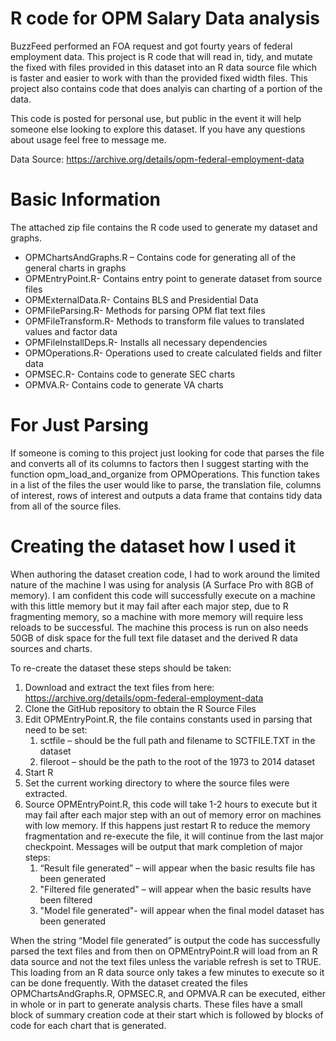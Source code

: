 # R code for OPM Salary Data analysis

BuzzFeed performed an FOA request and got fourty years of federal employment data.  This project is R
code that will read in, tidy, and mutate the fixed with files provided in this dataset into an 
R data source file which is faster and easier to work with than the provided fixed width files.  This project also contains code that does analyis can charting of a portion of the data.

This code is posted for personal use, but public in the event it will help someone else looking to explore this dataset.  If you have any questions about usage feel free to message me.

Data Source: https://archive.org/details/opm-federal-employment-data

# Basic Information

The attached zip file contains the R code used to generate my dataset and graphs.  

* OPMChartsAndGraphs.R – Contains code for generating all of the general charts in graphs
* OPMEntryPoint.R- Contains entry point to generate dataset from source files
* OPMExternalData.R- Contains BLS and Presidential Data
* OPMFileParsing.R- Methods for parsing OPM flat text files
* OPMFileTransform.R- Methods to transform file values to translated values and factor data
* OPMFileInstallDeps.R- Installs all necessary dependencies
* OPMOperations.R- Operations used to create calculated fields and filter data
* OPMSEC.R- Contains code to generate SEC charts 
* OPMVA.R- Contains code to generate VA charts

# For Just Parsing

If someone is coming to this project just looking for code that parses the file and converts all of its columns to factors then I suggest starting with the function opm_load_and_organize from OPMOperations.  This function takes in a list of the files the user would like to parse, the translation file, columns of interest, rows of interest and outputs a data frame that contains tidy data from all of the source files.  

# Creating the dataset how I used it

When authoring the dataset creation code, I had to work around the limited nature of the machine I was using for analysis (A Surface Pro with 8GB of memory).  I am confident this code will successfully execute on a machine with this little memory but it may fail after each major step, due to R fragmenting memory, so a machine with more memory will require less reloads to be successful.  The machine this process is run on also needs 50GB of disk space for the full text file dataset and the derived R data sources and charts.  

To re-create the dataset these steps should be taken:

1.	Download and extract the text files from here: https://archive.org/details/opm-federal-employment-data
2.	Clone the GitHub repository to obtain the R Source Files
3.	Edit OPMEntryPoint.R, the file contains constants used in parsing that need to be set:
    1.	sctfile – should be the full path and filename to SCTFILE.TXT in the dataset
    2.	fileroot – should be the path to the root of the 1973 to 2014 dataset
4.	Start R
5.	Set the current working directory to where the source files were extracted.
6.	Source OPMEntryPoint.R, this code will take 1-2 hours to execute but it may fail after each major step with an out of memory error on machines with low memory.  If this happens just restart R to reduce the memory fragmentation and re-execute the file, it will continue from the last major checkpoint.  Messages will be output that mark completion of major steps:
    1.	“Result file generated” – will appear when the basic results file has been generated
    2.	"Filtered file generated" – will appear when the basic results have been filtered
    3.	"Model file generated"- will appear when the final model dataset has been generated

When the string “Model file generated” is output the code has successfully parsed the text files and from then on OPMEntryPoint.R will load from an R data source and not the text files unless the variable refresh is set to TRUE.  This loading from an R data source only takes a few minutes to execute so it can be done frequently.
With the dataset created the files OPMChartsAndGraphs.R, OPMSEC.R, and OPMVA.R can be executed, either in whole or in part to generate analysis charts.  These files have a small block of summary creation code at their start which is followed by blocks of code for each chart that is generated.

